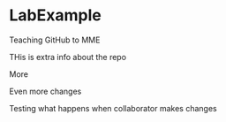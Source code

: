 # LabExample
 Teaching GitHub to MME


THis is extra info about the repo

More 

Even more changes

Testing what happens when collaborator makes changes
